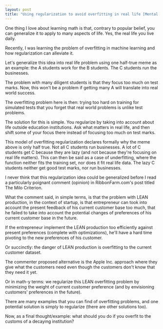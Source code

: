 ```yaml
---
layout: post
title: "Using regularization to avoid overfitting in real life [Mental Technique]"
---
```


One thing I love about learning math is that, contrary to popular belief, you can generalize it to apply to many aspects of life. Yes, the real life you live daily.

Recently, I was learning the problem of overfitting in machine learning and how regularization can alleviate it.

Let's generalize this idea into real life problem using one half-true meme as an example: the A students work for the B students. The C students run the businesses.

The problem with many diligent students is that they focus too much on test marks. Now, this won't be a problem if getting many A will translate into real world success.

The overfitting problem here is then: trying too hard on training for simulated tests that you forget that real world problems is unlike test problems.

The solution for this is simple. You regularize by taking into account about life outside education institutions. Ask what matters in real life, and then shift some of your focus there instead of focusing too much on test marks.

This model of overfitting regularization declares formally why the meme above is only half true. Not all C students run businesses. A lot of C students get C because they are lazy (and not because they're focusing on real life matters). This can then be said as a case of underfitting, where the function neither fits the training set, nor does it fit real life data. The lazy C students neither get good test marks, nor run businesses.

I never think that this regularization idea could be generalized before I read a particularly poignant comment (opinion) in RibbonFarm.com's post titled The Milo Criterion.

What the comment said, in simple terms, is that the problem with LEAN production, in the context of startup, is that entrepreneur can took into account the present feedback of his current customer base too much, that he failed to take into account the potential changes of preferences of his current customer base in the future.

If the entrepreneur implement the LEAN production too efficiently against present preferences (complete with optimizations), he'll have a hard time pivoting to the new preferences of his customer.

Or succinctly: the danger of LEAN production is overfitting to the current customer dataset.

The commenter proposed alternative is the Apple Inc. approach where they give what the customers need even though the customers don't know that they need it yet.

Or in math-y terms: we regularize this LEAN overfitting problem by minimizing the weight of current customer preference (and by envisioning customers' preferences in the future).

There are many examples that you can find of overfitting problems, and one potential solution is simply to regularize (there are other solutions too).

Now, as a final thought/example: what should you do if you overfit to the customs of a decaying institution?